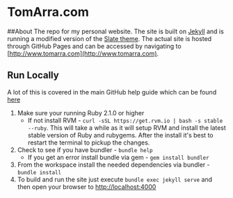 # TomArra.com

<!--[![Build Status](https://travis-ci.org/tomarra/tomarra.com.svg?branch=master)](https://travis-ci.org/tomarra/tomarra.com)-->

##About
The repo for my personal website. The site is built on [Jekyll](http://jekyllrb.com) and is running a modified version of the [Slate theme](https://github.com/jasoncostello/slate). The actual site is hosted through GitHub Pages and can be accessed by navigating to [http://www.tomarra.com](http://www.tomarra.com).

## Run Locally
A lot of this is covered in the main GitHub help guide which can be found [here](https://help.github.com/articles/setting-up-your-github-pages-site-locally-with-jekyll/)

1. Make sure your running Ruby 2.1.0 or higher
   * If not install RVM - `curl -sSL https://get.rvm.io | bash -s stable --ruby`. This will take a while as it will setup RVM and install the latest stable version of Ruby and rubygems. After the install it's best to restart the terminal to pickup the changes.
2. Check to see if you have bundler - `bundle help`
   * If you get an error install bundle via gem - `gem install bundler`
3. From the workspace install the needed dependencies via bundler - `bundle install`
4. To build and run the site just execute `bundle exec jekyll serve` and then open your browser to [http://localhost:4000](http://localhost:4000)